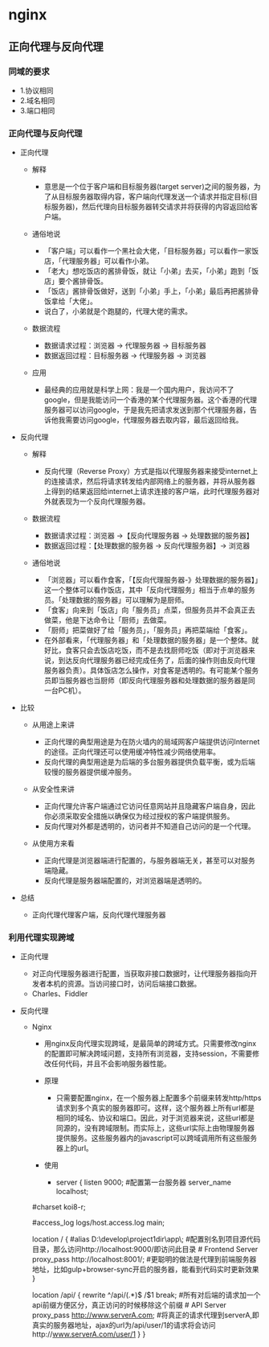 # nginx

## 正向代理与反向代理

### 同域的要求

- 1.协议相同
- 2.域名相同
- 3.端口相同

### 正向代理与反向代理

- 正向代理

	- 解释

		- 意思是一个位于客户端和目标服务器(target server)之间的服务器，为了从目标服务器取得内容，客户端向代理发送一个请求并指定目标(目标服务器)，然后代理向目标服务器转交请求并将获得的内容返回给客户端。

	- 通俗地说

		- 「客户端」可以看作一个黑社会大佬，「目标服务器」可以看作一家饭店，「代理服务器」可以看作小弟。
		- 「老大」想吃饭店的酱排骨饭，就让「小弟」去买，「小弟」跑到「饭店」要个酱排骨饭。
		- 「饭店」酱排骨饭做好，送到「小弟」手上，「小弟」最后再把酱排骨饭拿给「大佬」。
		- 说白了，小弟就是个跑腿的，代理大佬的需求。

	- 数据流程

		- 数据请求过程：浏览器 -> 代理服务器 -> 目标服务器
		- 数据返回过程：目标服务器 -> 代理服务器 -> 浏览器

	- 应用

		- 最经典的应用就是科学上网：我是一个国内用户，我访问不了google，但是我能访问一个香港的某个代理服务器。这个香港的代理服务器可以访问google，于是我先把请求发送到那个代理服务器，告诉他我需要访问google，代理服务器去取内容，最后返回给我。

- 反向代理

	- 解释

		- 反向代理（Reverse Proxy）方式是指以代理服务器来接受internet上的连接请求，然后将请求转发给内部网络上的服务器，并将从服务器上得到的结果返回给internet上请求连接的客户端，此时代理服务器对外就表现为一个反向代理服务器。

	- 数据流程

		- 数据请求过程：浏览器 ->【反向代理服务器 -> 处理数据的服务器】
		- 数据返回过程：【处理数据的服务器 -> 反向代理服务器】-> 浏览器

	- 通俗地说

		- 「浏览器」可以看作食客，「【反向代理服务器-》处理数据的服务器】」这一个整体可以看作饭店，其中「反向代理服务」相当于点单的服务员。「处理数据的服务器」可以理解为是厨师。
		- 「食客」向来到「饭店」向「服务员」点菜，但服务员并不会真正去做菜，他是下达命令让「厨师」去做菜。
		- 「厨师」把菜做好了给「服务员」，「服务员」再把菜端给「食客」。
		- 在外部看来，「代理服务器」和「处理数据的服务器」是一个整体。就好比，食客只会去饭店吃饭，而不是去找厨师吃饭（即对于浏览器来说，到达反向代理服务器已经完成任务了，后面的操作则由反向代理服务器负责）。具体饭店怎么操作，对食客是透明的。有可能某个服务员即当服务器也当厨师（即反向代理服务器和处理数据的服务器是同一台PC机）。

- 比较

	- 从用途上来讲

		- 正向代理的典型用途是为在防火墙内的局域网客户端提供访问Internet的途径。正向代理还可以使用缓冲特性减少网络使用率。
		- 反向代理的典型用途是为后端的多台服务器提供负载平衡，或为后端较慢的服务器提供缓冲服务。

	- 从安全性来讲

		- 正向代理允许客户端通过它访问任意网站并且隐藏客户端自身，因此你必须采取安全措施以确保仅为经过授权的客户端提供服务。
		- 反向代理对外都是透明的，访问者并不知道自己访问的是一个代理。

	- 从使用方来看

		- 正向代理是浏览器端进行配置的，与服务器端无关，甚至可以对服务端隐藏。
		- 反向代理是服务器端配置的，对浏览器端是透明的。

- 总结

	- 正向代理代理客户端，反向代理代理服务器

### 利用代理实现跨域

- 正向代理

	- 对正向代理服务器进行配置，当获取非接口数据时，让代理服务器指向开发者本机的资源。当访问接口时，访问后端接口数据。
	- Charles、Fiddler

- 反向代理

	- Nginx

		- 用nginx反向代理实现跨域，是最简单的跨域方式。只需要修改nginx的配置即可解决跨域问题，支持所有浏览器，支持session，不需要修改任何代码，并且不会影响服务器性能。
		- 原理

			- 只需要配置nginx，在一个服务器上配置多个前缀来转发http/https请求到多个真实的服务器即可。这样，这个服务器上所有url都是相同的域名、协议和端口。因此，对于浏览器来说，这些url都是同源的，没有跨域限制。而实际上，这些url实际上由物理服务器提供服务。这些服务器内的javascript可以跨域调用所有这些服务器上的url。

		- 使用

			- server {
        listen       9000;  #配置第一台服务器
        server_name  localhost;

        #charset koi8-r;

        #access_log  logs/host.access.log  main;

        location / {
            #alias D:\\develop\\project1dir\\app\\; #配置别名到项目源代码目录，那么访问http://localhost:9000/即访问此目录
            # Frontend Server
            proxy_pass http://localhost:8001/;  #更聪明的做法是代理到前端服务器地址，比如gulp+browser-sync开启的服务器，能看到代码实时更新效果
        }

        location /api/ {
            rewrite ^/api/(.*)$ /$1 break;   #所有对后端的请求加一个api前缀方便区分，真正访问的时候移除这个前缀
            # API Server
            proxy_pass http://www.serverA.com;  #将真正的请求代理到serverA,即真实的服务器地址，ajax的url为/api/user/1的请求将会访问http://www.serverA.com/user/1
        }
}
